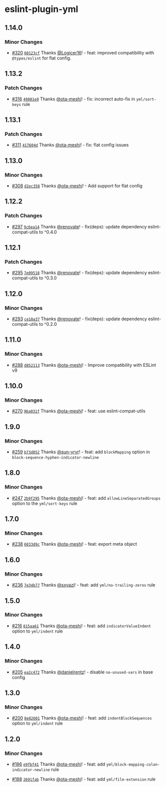 # eslint-plugin-yml

## 1.14.0

### Minor Changes

- [#320](https://github.com/ota-meshi/eslint-plugin-yml/pull/320) [`60123cf`](https://github.com/ota-meshi/eslint-plugin-yml/commit/60123cf4305a1e5d8e8d51bc0bb537732b25137d) Thanks [@Logicer16](https://github.com/Logicer16)! - feat: improved compatibility with `@types/eslint` for flat config.

## 1.13.2

### Patch Changes

- [#316](https://github.com/ota-meshi/eslint-plugin-yml/pull/316) [`49801e9`](https://github.com/ota-meshi/eslint-plugin-yml/commit/49801e9e8a13687bd7deb5748ce44b4abf7480f7) Thanks [@ota-meshi](https://github.com/ota-meshi)! - fix: incorrect auto-fix in `yml/sort-keys` rule

## 1.13.1

### Patch Changes

- [#311](https://github.com/ota-meshi/eslint-plugin-yml/pull/311) [`417604d`](https://github.com/ota-meshi/eslint-plugin-yml/commit/417604d2351a2fe4fe19b77e611d514e94bfdf93) Thanks [@ota-meshi](https://github.com/ota-meshi)! - fix: flat config issues

## 1.13.0

### Minor Changes

- [#308](https://github.com/ota-meshi/eslint-plugin-yml/pull/308) [`d2ec358`](https://github.com/ota-meshi/eslint-plugin-yml/commit/d2ec358c01202f78e9a6a06ad9f9b84b72a3d60b) Thanks [@ota-meshi](https://github.com/ota-meshi)! - Add support for flat config

## 1.12.2

### Patch Changes

- [#297](https://github.com/ota-meshi/eslint-plugin-yml/pull/297) [`9c6ea14`](https://github.com/ota-meshi/eslint-plugin-yml/commit/9c6ea14a2416407e555dbc7b9392074c3f8963cc) Thanks [@renovate](https://github.com/apps/renovate)! - fix(deps): update dependency eslint-compat-utils to ^0.4.0

## 1.12.1

### Patch Changes

- [#295](https://github.com/ota-meshi/eslint-plugin-yml/pull/295) [`7e09518`](https://github.com/ota-meshi/eslint-plugin-yml/commit/7e09518b13b4ee4bdea7d93020e6fbc65bb842c7) Thanks [@renovate](https://github.com/apps/renovate)! - fix(deps): update dependency eslint-compat-utils to ^0.3.0

## 1.12.0

### Minor Changes

- [#293](https://github.com/ota-meshi/eslint-plugin-yml/pull/293) [`ce18a37`](https://github.com/ota-meshi/eslint-plugin-yml/commit/ce18a37dc33911c7ecea730c3f028a9a65bd83ad) Thanks [@renovate](https://github.com/apps/renovate)! - fix(deps): update dependency eslint-compat-utils to ^0.2.0

## 1.11.0

### Minor Changes

- [#288](https://github.com/ota-meshi/eslint-plugin-yml/pull/288) [`d852113`](https://github.com/ota-meshi/eslint-plugin-yml/commit/d8521132623858ebfbef6bee79cda8c6333948db) Thanks [@ota-meshi](https://github.com/ota-meshi)! - Improve compatibility with ESLint v9

## 1.10.0

### Minor Changes

- [#270](https://github.com/ota-meshi/eslint-plugin-yml/pull/270) [`96a031f`](https://github.com/ota-meshi/eslint-plugin-yml/commit/96a031f4989b6da8cf044a5a9bf9e47b1b8d3538) Thanks [@ota-meshi](https://github.com/ota-meshi)! - feat: use eslint-compat-utils

## 1.9.0

### Minor Changes

- [#259](https://github.com/ota-meshi/eslint-plugin-yml/pull/259) [`b73d852`](https://github.com/ota-meshi/eslint-plugin-yml/commit/b73d8529b56c77debe8c8f0e538e40169423c77d) Thanks [@sun-yryr](https://github.com/sun-yryr)! - feat: add `blockMapping` option in `block-sequence-hyphen-indicator-newline`

## 1.8.0

### Minor Changes

- [#247](https://github.com/ota-meshi/eslint-plugin-yml/pull/247) [`2b9f295`](https://github.com/ota-meshi/eslint-plugin-yml/commit/2b9f295ccd24c603d6413b2406a1af241f306dce) Thanks [@ota-meshi](https://github.com/ota-meshi)! - feat: add `allowLineSeparatedGroups` option to the `yml/sort-keys` rule

## 1.7.0

### Minor Changes

- [#238](https://github.com/ota-meshi/eslint-plugin-yml/pull/238) [`6033d9c`](https://github.com/ota-meshi/eslint-plugin-yml/commit/6033d9c6130f08ff5667ffa712a63b74244a4b48) Thanks [@ota-meshi](https://github.com/ota-meshi)! - feat: export meta object

## 1.6.0

### Minor Changes

- [#236](https://github.com/ota-meshi/eslint-plugin-yml/pull/236) [`7e34b77`](https://github.com/ota-meshi/eslint-plugin-yml/commit/7e34b7748a4e3663ab56dc504214ba613b3f8347) Thanks [@sxyazi](https://github.com/sxyazi)! - feat: add `yml/no-trailing-zeros` rule

## 1.5.0

### Minor Changes

- [#216](https://github.com/ota-meshi/eslint-plugin-yml/pull/216) [`815aa61`](https://github.com/ota-meshi/eslint-plugin-yml/commit/815aa61174e9d4f4744516dede7cc45a5b82eab1) Thanks [@ota-meshi](https://github.com/ota-meshi)! - feat: add `indicatorValueIndent` option to `yml/indent` rule

## 1.4.0

### Minor Changes

- [#205](https://github.com/ota-meshi/eslint-plugin-yml/pull/205) [`ea2c472`](https://github.com/ota-meshi/eslint-plugin-yml/commit/ea2c47271cbd8ea921a71a73c57dd7c097cec15b) Thanks [@danielrentz](https://github.com/danielrentz)! - disable `no-unused-vars` in base config

## 1.3.0

### Minor Changes

- [#200](https://github.com/ota-meshi/eslint-plugin-yml/pull/200) [`8e82601`](https://github.com/ota-meshi/eslint-plugin-yml/commit/8e82601b85aebb0d4487592ce8b0349788a00266) Thanks [@ota-meshi](https://github.com/ota-meshi)! - feat: add `indentBlockSequences` option to `yml/indent` rule

## 1.2.0

### Minor Changes

- [#186](https://github.com/ota-meshi/eslint-plugin-yml/pull/186) [`e9fbf41`](https://github.com/ota-meshi/eslint-plugin-yml/commit/e9fbf41d0469d25ba5d423789f7461abdd1eeadc) Thanks [@ota-meshi](https://github.com/ota-meshi)! - feat: add `yml/block-mapping-colon-indicator-newline` rule

- [#188](https://github.com/ota-meshi/eslint-plugin-yml/pull/188) [`2691fab`](https://github.com/ota-meshi/eslint-plugin-yml/commit/2691fabcf22b0218f4da466eff923d9b783e3f8f) Thanks [@ota-meshi](https://github.com/ota-meshi)! - feat: add `yml/file-extension` rule
